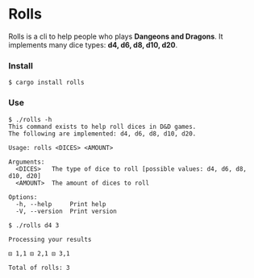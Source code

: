 # Rolls
Rolls is a cli to help people who plays **Dangeons and Dragons**. It implements many dice types: **d4, d6, d8, d10, d20**.

### Install

```
$ cargo install rolls
```

### Use

```
$ ./rolls -h
This command exists to help roll dices in D&D games.
The following are implemented: d4, d6, d8, d10, d20.

Usage: rolls <DICES> <AMOUNT>

Arguments:
  <DICES>   The type of dice to roll [possible values: d4, d6, d8, d10, d20]
  <AMOUNT>  The amount of dices to roll

Options:
  -h, --help     Print help
  -V, --version  Print version

$ ./rolls d4 3

Processing your results

⚄ 1,1 ⚄ 2,1 ⚄ 3,1 

Total of rolls: 3
```